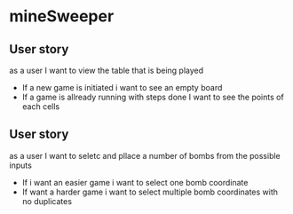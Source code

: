 # mineSweeper 


## User story 
 as a user I want to view the table that is being played
- If a new game is initiated i want to see an empty board
- If a game is allready running with steps done I want to see the points of each cells 

## User story 
 as a user I want to seletc and pllace a number of bombs from the possible inputs 
- If i want an easier game i want to select one bomb coordinate 
- If want a harder game i want to select multiple bomb coordinates with no duplicates 